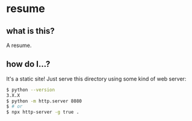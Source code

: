 # resume

## what is this?

A resume.

## how do I...?

It's a static site! Just serve this directory using some kind of web server:

```bash
$ python --version
3.X.X
$ python -m http.server 8080
$ # or
$ npx http-server -g true .
```
